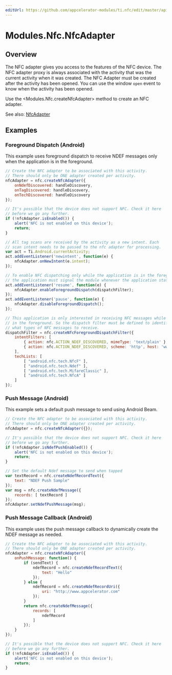 ```yaml
---
editUrl: https://github.com/appcelerator-modules/ti.nfc/edit/master/apidoc/NfcAdapter.yml
---
```

# Modules.Nfc.NfcAdapter

<TypeHeader/>

## Overview

The NFC adapter gives you access to the features of the NFC device. The NFC adapter proxy is always
associated with the activity that was the current activity when it was created. The NFC Adapter must
be created after the activity has been opened. You can use the window `open` event to know when the
activity has been opened.

Use the <Modules.Nfc.createNfcAdapter> method to create an NFC adapter.

See also:
[NfcAdapter](http://developer.android.com/reference/android/nfc/NfcAdapter.html)

## Examples

### Foreground Dispatch (Android)

This example uses foreground dispatch to receive NDEF messages only when the application is in the foreground.

``` javascript
// Create the NFC adapter to be associated with this activity. 
// There should only be ONE adapter created per activity.
nfcAdapter = nfc.createNfcAdapter({
    onNdefDiscovered: handleDiscovery,
    onTagDiscovered: handleDiscovery,
    onTechDiscovered: handleDiscovery
});

// It's possible that the device does not support NFC. Check it here
// before we go any further.
if (!nfcAdapter.isEnabled()) {
    alert('NFC is not enabled on this device');
    return;
}

// All tag scans are received by the activity as a new intent. Each
// scan intent needs to be passed to the nfc adapter for processing.
var act = Ti.Android.currentActivity;
act.addEventListener('newintent', function(e) {
    nfcAdapter.onNewIntent(e.intent);
});

// To enable NFC dispatching only while the application is in the foreground,
// the application must signal the module whenever the application state changes.
act.addEventListener('resume', function(e) {
    nfcAdapter.enableForegroundDispatch(dispatchFilter);
});
act.addEventListener('pause', function(e) {
    nfcAdapter.disableForegroundDispatch();
});

// This application is only interested in receiving NFC messages while
// in the foreground. So the dispatch filter must be defined to identify
// what types of NFC messages to receive.
dispatchFilter = nfc.createNfcForegroundDispatchFilter({
    intentFilters: [
        { action: nfc.ACTION_NDEF_DISCOVERED, mimeType: 'text/plain' },
        { action: nfc.ACTION_NDEF_DISCOVERED, scheme: 'http', host: 'www.appcelerator.com' }
    ],
    techLists: [
        [ "android.nfc.tech.NfcF" ],
        [ "android.nfc.tech.Ndef" ],
        [ "android.nfc.tech.MifareClassic" ],
        [ "android.nfc.tech.NfcA" ]
    ]
});
```

### Push Message (Android)

This example sets a default push message to send using Android Beam.

``` javascript
// Create the NFC adapter to be associated with this activity. 
// There should only be ONE adapter created per activity.
nfcAdapter = nfc.createNfcAdapter({});

// It's possible that the device does not support NFC. Check it here
// before we go any further.
if (!nfcAdapter.isNdefPushEnabled()) {
    alert('NFC is not enabled on this device');
    return;
}

// Set the default Ndef message to send when tapped
var textRecord = nfc.createNdefRecordText({
    text: "NDEF Push Sample"
});
var msg = nfc.createNdefMessage({
    records: [ textRecord ]
});
nfcAdapter.setNdefPushMessage(msg);
```

### Push Message Callback (Android)

This example uses the push message callback to dynamically create the NDEF message as needed.

``` javascript
// Create the NFC adapter to be associated with this activity. 
// There should only be ONE adapter created per activity.
nfcAdapter = nfc.createNfcAdapter({
    onPushMessage: function() {
        if (sendText) {
            ndefRecord = nfc.createNdefRecordText({
                text: "Hello"
            });
        } else {
            ndefRecord = nfc.createNdefRecordUri({
                uri: "http://www.appcelerator.com"
            });
        }
        return nfc.createNdefMessage({
            records: [
                ndefRecord 
            ]
        });
    }
});

// It's possible that the device does not support NFC. Check it here
// before we go any further.
if (!nfcAdapter.isEnabled()) {
    alert('NFC is not enabled on this device');
    return;
}
```

<ApiDocs/>
